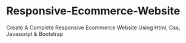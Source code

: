 # Responsive-Ecommerce-Website
Create A Complete Responsive Ecommerce Website Using Html, Css, Javascript &amp; Bootstrap
